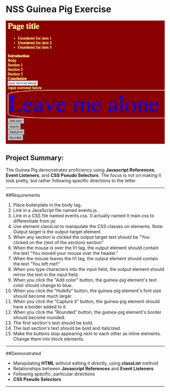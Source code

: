 # NSS Guinea Pig Exercise

![Splashpage](https://raw.githubusercontent.com/mitchellblom/guineaPig/guineaPig/guineapig1.png)

## Project Summary:
The Guinea Pig demonstrates proficiency using **Javascript References**, **Event Listeners**, and **CSS Pseudo Selectors**. The focus is not on making it look pretty, but rather following specific directions to the letter.

<hr>

##Requirements
1. Place boilerplate in the body tag.
1. Link in a JavaScript file named events.js.
1. Link in a CSS file named events.css. (I actually named it main.css to differentiate from js)
1. Use element.classList to manipulate the CSS classes on elements.
Note: Output target is the output-target element.
1. When any section is clicked the output target text should be "You clicked on the {text of the section} section"
1. When the mouse is over the h1 tag, the output element should contain the text "You moved your mouse over the header."
1. When the mouse leaves the h1 tag, the output element should contain the text "You left me!!"
1. When you type characters into the input field, the output element should mirror the text in the input field.
1. When you click the "Add color" button, the guinea-pig element's text color should change to blue.
1. When you click the "Hulkify" button, the guinea-pig element's font size should become much larger.
1. When you click the "Capture it" button, the guinea-pig element should have a border added to it.
1. When you click the "Rounded" button, the guinea-pig element's border should become rounded.
1. The first section's text should be bold.
1. The last section's text should be bold and italicized.
1. Make the buttons stop appearing next to each other as inline elements. Change them into block elements.

<hr>

##Demonstrated
 - Manipulating **HTML** without editing it directly, using **classList** method
 - Relationships between **Javascript References** and **Event Listeners**
 - Following specific, particular directions
 - **CSS Pseudo Selectors**

<hr>